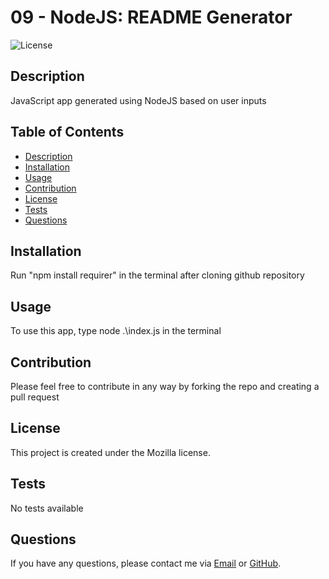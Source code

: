 # 09 - NodeJS: README Generator

  ![License](https://img.shields.io/badge/License-MIT-brightgreen)
  
  ## Description
  
  JavaScript app generated using NodeJS based on user inputs
  
  ## Table of Contents
  
  *  [Description](#description)
  *  [Installation](#installation)
  *  [Usage](#usage)
  *  [Contribution](#contribution)
  *  [License](#license)
  *  [Tests](#tests)
  *  [Questions](#questions)
      
  ## Installation
  
  Run "npm install requirer" in the terminal after cloning github repository
  
  ## Usage
  
  To use this app, type node .\index.js in the terminal
  
  ## Contribution
  
  Please feel free to contribute in any way by forking the repo and creating a pull request
  
  ## License
  
  This project is created under the Mozilla license.
  
  ## Tests
  
  No tests available
  
  ## Questions
  If you have any questions, please contact me via [Email](mailto:liz.mackle@outlook.com) or [GitHub](https://github.com/LizMackle).
  
